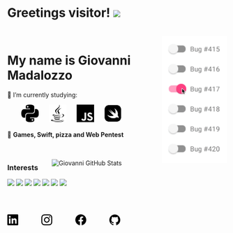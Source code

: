 
# Greetings visitor! <img src="https://raw.githubusercontent.com/MartinHeinz/MartinHeinz/master/wave.gif" width="30px">
<br/>
<img align="right" width="150px" src="bug.gif"/>

# My name is Giovanni Madalozzo                                                        

🌱 I’m currently studying: 

&nbsp;&nbsp;&nbsp;&nbsp;&nbsp;&nbsp;&nbsp;&nbsp;[<img src="python.svg" width="40px">](https://www.python.org/)&nbsp;&nbsp;&nbsp;&nbsp;&nbsp;&nbsp;[<img src="java.svg" width="40px">](https://www.java.com/)&nbsp;&nbsp;&nbsp;&nbsp;&nbsp;&nbsp;[<img src="javascript.svg" width="40px">](https://www.javascript.com/)&nbsp;&nbsp;&nbsp;&nbsp;&nbsp;&nbsp;[<img src="swift.svg" width="40px">](https://developer.apple.com/swift/)
<br/>
<br/>
:black_heart: **Games, Swift, pizza and Web Pentest**
<br/>
<br/>
<br/>

<img align="right" src="https://github-readme-stats.vercel.app/api?username=giomadalozzo&show_icons=true&theme=synthwave" alt="Giovanni GitHub Stats" width="50%" />

### Interests
<img src="https://img.shields.io/badge/-Python-blue" /> <img src="https://img.shields.io/badge/-Java-yellow" /> <img src="https://img.shields.io/badge/-Spring Boot-green" /> <img src="https://img.shields.io/badge/-Swift-purple" /> <img src="https://img.shields.io/badge/-Javascript-orange" /> <img src="https://img.shields.io/badge/-Node.js-yellowgreen" /> <img src="https://img.shields.io/badge/-React JS-red" />   

<br/>
<br/>



**[<img src="linkedin.svg" width="25px" />](https://www.linkedin.com/in/giomadalozzo/)&nbsp;&nbsp;&nbsp;&nbsp;&nbsp;&nbsp;&nbsp;&nbsp;&nbsp;&nbsp;&nbsp;&nbsp;&nbsp;&nbsp;&nbsp;&nbsp;[<img src="instagram.svg" width="25px" />](https://www.instagram.com/giomadalozzo/)&nbsp;&nbsp;&nbsp;&nbsp;&nbsp;&nbsp;&nbsp;&nbsp;&nbsp;&nbsp;&nbsp;&nbsp;&nbsp;&nbsp;&nbsp;&nbsp;[<img src="facebook.svg" width="25px" />](https://www.facebook.com/giovanni.madalozzooliveira/)&nbsp;&nbsp;&nbsp;&nbsp;&nbsp;&nbsp;&nbsp;&nbsp;&nbsp;&nbsp;&nbsp;&nbsp;&nbsp;&nbsp;&nbsp;&nbsp;[<img src="github.svg" width="25px" />](https://github.com/giomadalozzo?tab=repositories)**
